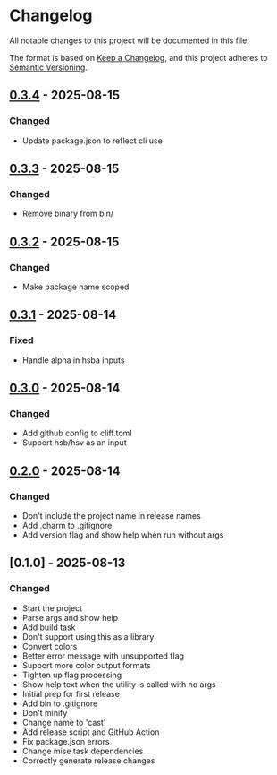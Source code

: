 # Changelog

All notable changes to this project will be documented in this file.

The format is based on [Keep a Changelog](https://keepachangelog.com/en/1.0.0/),
and this project adheres to [Semantic Versioning](https://semver.org/spec/v2.0.0.html).

## [0.3.4] - 2025-08-15

### Changed

- Update package.json to reflect cli use

## [0.3.3] - 2025-08-15

### Changed

- Remove binary from bin/

## [0.3.2] - 2025-08-15

### Changed

- Make package name scoped

## [0.3.1] - 2025-08-14

### Fixed

- Handle alpha in hsba inputs

## [0.3.0] - 2025-08-14

### Changed

- Add github config to cliff.toml
- Support hsb/hsv as an input

## [0.2.0] - 2025-08-14

### Changed

- Don't include the project name in release names
- Add .charm to .gitignore
- Add version flag and show help when run without args

## [0.1.0] - 2025-08-13

### Changed

- Start the project
- Parse args and show help
- Add build task
- Don't support using this as a library
- Convert colors
- Better error message with unsupported flag
- Support more color output formats
- Tighten up flag processing
- Show help text when the utility is called with no args
- Initial prep for first release
- Add bin to .gitignore
- Don't minify
- Change name to 'cast'
- Add release script and GitHub Action
- Fix package.json errors
- Change mise task dependencies
- Correctly generate release changes

[0.3.4]: https://github.com/mybuddymichael/cast/compare/v0.3.3..v0.3.4
[0.3.3]: https://github.com/mybuddymichael/cast/compare/v0.3.2..v0.3.3
[0.3.2]: https://github.com/mybuddymichael/cast/compare/v0.3.1..v0.3.2
[0.3.1]: https://github.com/mybuddymichael/cast/compare/v0.3.0..v0.3.1
[0.3.0]: https://github.com/mybuddymichael/cast/compare/v0.2.0..v0.3.0
[0.2.0]: https://github.com/mybuddymichael/cast/compare/v0.1.0..v0.2.0

<!-- generated by git-cliff -->
